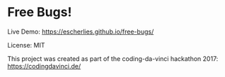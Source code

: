 # Free Bugs!

Live Demo: https://escherlies.github.io/free-bugs/

License: MIT

This project was created as part of the coding-da-vinci hackathon 2017: https://codingdavinci.de/

